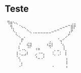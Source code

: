 # Teste



     ⢻⣶⠢⢄⠀⠀⠀⠀⠀⠀⠀⠀⠀⠀⠀⠀⠀⠀⠀⠀⠀⠀⠀⢀⣀
     ⠀⢻⡀⠀⠈⠢⢄⠀⠀⠀⠀⠀⠀⠀⠀⠀⠀⠀⠀⣀⠤⠒⠉⣿⡟
     ⠀⠀⠣⡀⠀⠀⠀⠑⢄⢀⣀⣀⣀⣀⣀⣀⠤⠒⠉⠀⠀⠀⢠⠟⠀
     ⠀⠀⠀⠑⢄⠀⡀⠀⠀⠀⠀⠀⠀⠀⠀⠀⠀⠀⠀⠀⠀⡠⠋⠀⠀
     ⠀⠀⠀⠀⠀⡟⠀⠀⠀⠀⠀⠀⠀⠀⠀⢀⠀⠀⠈⢤⠊⠀⠀⠀⠀
     ⠀⠀⠀⠀⡘⠀⠀⢮⣽⠀⠀⠀⠀⠀⠰⣭⡇⠀⠀⠈⢆⠀⠀⠀⠀
     ⠀⠀⠀⠀⢃⠠⢄⠈⠁⠀⠰⠶⠀⠀⠀⠈⠀⡀⣀⠀⠸⡀⠀⠀⠀
     ⠀⠀⠀⢸⠠⣀⣠⠇⠀⠀⡠⠐⠒⡄⠀⠀⠨⡀⢀⠅⠀⡇⠀⠀⠀
     ⠀⠀⠀⠈⢆⠀⠀⠀⠀⠀⠘⠤⠠⠃⠀⠀⠀⠀⠀⠀⠀⢠⠀⠀⠀
     ⠀⠀⠀⠀⠈⡄⠀⠀⠀⠀⠀⠀⠀⠀⠀⠀⠀⠀⠀⠀⠀⢸⠀⠀⠀
     ⠀⠀⠀⠀⠐⠁⠀⠀⠀⠀⠀⠀⠀⠀⠀⠀⠐⠀⠀⠀⠀⠰⠀⠀⠀
